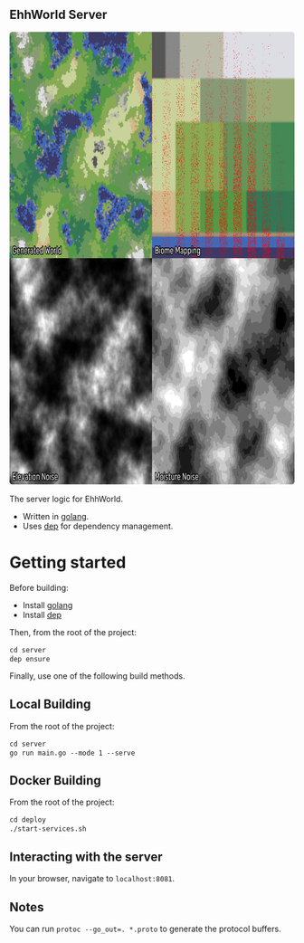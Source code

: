 ## EhhWorld Server

<p align="center">
  <img src="assets\image\example_generated_v3.png" width="800" height="800" title="Mazeclient Logo" style="border-radius: 5px;">
</p>

The server logic for EhhWorld.

- Written in [golang](https://golang.org/).
- Uses [dep](https://github.com/golang/dep) for dependency management.

# Getting started

Before building:

- Install [golang](https://golang.org/)
- Install [dep](https://github.com/golang/dep)

Then, from the root of the project:

    cd server
    dep ensure

Finally, use one of the following build methods.

## Local Building

From the root of the project:

    cd server
    go run main.go --mode 1 --serve

## Docker Building

From the root of the project:

    cd deploy
    ./start-services.sh

## Interacting with the server

In your browser, navigate to `localhost:8081`.

## Notes

You can run `protoc --go_out=. *.proto` to generate the protocol buffers.
